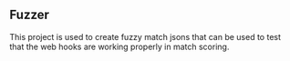 ## Fuzzer
This project is used to create fuzzy match jsons that can be used to test that the web hooks are working properly in match scoring.
